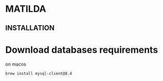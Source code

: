 # MATILDA


## INSTALLATION 
# Download databases requirements 
on macos  
```bash
brew install mysql-client@8.4
```



